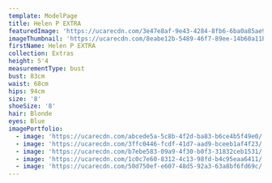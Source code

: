 ```yaml
---
template: ModelPage
title: Helen P EXTRA
featuredImage: 'https://ucarecdn.com/3e47e8af-9e43-4284-8fb6-6ba0a85ae97e/'
imageThumbnail: 'https://ucarecdn.com/8eabe12b-5489-46f7-89ee-14b60a11b5a3/'
firstName: Helen P EXTRA
collection: Extras
height: 5'4
measurementType: bust
bust: 83cm
waist: 68cm
hips: 94cm
size: '8'
shoeSize: '8'
hair: Blonde
eyes: Blue
imagePortfolio:
  - image: 'https://ucarecdn.com/abcede5a-5c8b-4f2d-ba83-b6ce4b5f49e0/'
  - image: 'https://ucarecdn.com/3ffc0446-fcdf-41d7-aad9-bceeb1af4f23/'
  - image: 'https://ucarecdn.com/b7ebe583-09a9-4f30-b0f3-31832ceb1531/'
  - image: 'https://ucarecdn.com/1c0c7e60-8312-4c13-98fd-b4c95eaa6411/'
  - image: 'https://ucarecdn.com/50d750ef-e607-48d5-92a3-63a8bf6fd69c/'
---
```


